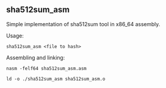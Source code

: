 ## sha512sum_asm

Simple implementation of sha512sum tool in x86_64 assembly.

Usage: 

`sha512sum_asm <file to hash>`

Assembling and linking:

`nasm -felf64 sha512sum_asm.asm`

`ld -o ./sha512sum_asm sha512sum_asm.o`

